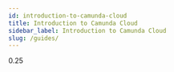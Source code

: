 ```yaml
---
id: introduction-to-camunda-cloud
title: Introduction to Camunda Cloud
sidebar_label: Introduction to Camunda Cloud
slug: /guides/
---
```


0.25
